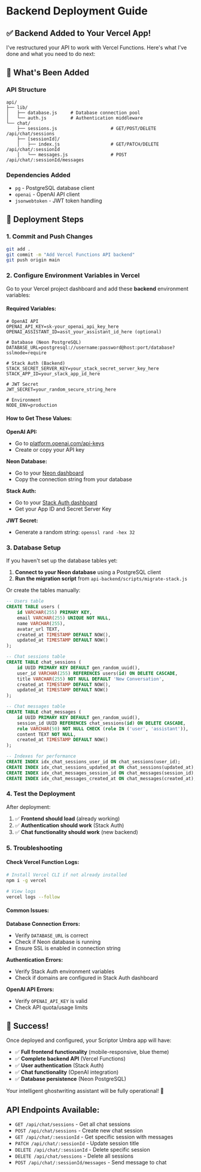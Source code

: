 # Backend Deployment Guide

## ✅ Backend Added to Your Vercel App!

I've restructured your API to work with Vercel Functions. Here's what I've done and what you need to do next:

## 🔧 What's Been Added

### API Structure
```
api/
├── lib/
│   ├── database.js     # Database connection pool
│   └── auth.js         # Authentication middleware
└── chat/
    ├── sessions.js                    # GET/POST/DELETE /api/chat/sessions
    ├── [sessionId]/
    │   ├── index.js                   # GET/PATCH/DELETE /api/chat/:sessionId
    │   └── messages.js                # POST /api/chat/:sessionId/messages
```

### Dependencies Added
- `pg` - PostgreSQL database client
- `openai` - OpenAI API client
- `jsonwebtoken` - JWT token handling

## 🚀 Deployment Steps

### 1. Commit and Push Changes
```bash
git add .
git commit -m "Add Vercel Functions API backend"
git push origin main
```

### 2. Configure Environment Variables in Vercel

Go to your Vercel project dashboard and add these **backend** environment variables:

#### Required Variables:
```
# OpenAI API
OPENAI_API_KEY=sk-your_openai_api_key_here
OPENAI_ASSISTANT_ID=asst_your_assistant_id_here (optional)

# Database (Neon PostgreSQL)
DATABASE_URL=postgresql://username:password@host:port/database?sslmode=require

# Stack Auth (Backend)
STACK_SECRET_SERVER_KEY=your_stack_secret_server_key_here
STACK_APP_ID=your_stack_app_id_here

# JWT Secret
JWT_SECRET=your_random_secure_string_here

# Environment
NODE_ENV=production
```

#### How to Get These Values:

**OpenAI API:**
- Go to [platform.openai.com/api-keys](https://platform.openai.com/api-keys)
- Create or copy your API key

**Neon Database:**
- Go to your [Neon dashboard](https://console.neon.tech)
- Copy the connection string from your database

**Stack Auth:**
- Go to your [Stack Auth dashboard](https://app.stack-auth.com)
- Get your App ID and Secret Server Key

**JWT Secret:**
- Generate a random string: `openssl rand -hex 32`

### 3. Database Setup

If you haven't set up the database tables yet:

1. **Connect to your Neon database** using a PostgreSQL client
2. **Run the migration script** from `api-backend/scripts/migrate-stack.js`

Or create the tables manually:

```sql
-- Users table
CREATE TABLE users (
    id VARCHAR(255) PRIMARY KEY,
    email VARCHAR(255) UNIQUE NOT NULL,
    name VARCHAR(255),
    avatar_url TEXT,
    created_at TIMESTAMP DEFAULT NOW(),
    updated_at TIMESTAMP DEFAULT NOW()
);

-- Chat sessions table
CREATE TABLE chat_sessions (
    id UUID PRIMARY KEY DEFAULT gen_random_uuid(),
    user_id VARCHAR(255) REFERENCES users(id) ON DELETE CASCADE,
    title VARCHAR(255) NOT NULL DEFAULT 'New Conversation',
    created_at TIMESTAMP DEFAULT NOW(),
    updated_at TIMESTAMP DEFAULT NOW()
);

-- Chat messages table  
CREATE TABLE chat_messages (
    id UUID PRIMARY KEY DEFAULT gen_random_uuid(),
    session_id UUID REFERENCES chat_sessions(id) ON DELETE CASCADE,
    role VARCHAR(50) NOT NULL CHECK (role IN ('user', 'assistant')),
    content TEXT NOT NULL,
    created_at TIMESTAMP DEFAULT NOW()
);

-- Indexes for performance
CREATE INDEX idx_chat_sessions_user_id ON chat_sessions(user_id);
CREATE INDEX idx_chat_sessions_updated_at ON chat_sessions(updated_at);
CREATE INDEX idx_chat_messages_session_id ON chat_messages(session_id);
CREATE INDEX idx_chat_messages_created_at ON chat_messages(created_at);
```

### 4. Test the Deployment

After deployment:

1. ✅ **Frontend should load** (already working)
2. ✅ **Authentication should work** (Stack Auth)
3. ✅ **Chat functionality should work** (new backend)

### 5. Troubleshooting

#### Check Vercel Function Logs:
```bash
# Install Vercel CLI if not already installed
npm i -g vercel

# View logs
vercel logs --follow
```

#### Common Issues:

**Database Connection Errors:**
- Verify `DATABASE_URL` is correct
- Check if Neon database is running
- Ensure SSL is enabled in connection string

**Authentication Errors:**
- Verify Stack Auth environment variables
- Check if domains are configured in Stack Auth dashboard

**OpenAI API Errors:**
- Verify `OPENAI_API_KEY` is valid
- Check API quota/usage limits

## 🎉 Success!

Once deployed and configured, your Scriptor Umbra app will have:

- ✅ **Full frontend functionality** (mobile-responsive, blue theme)
- ✅ **Complete backend API** (Vercel Functions)
- ✅ **User authentication** (Stack Auth)
- ✅ **Chat functionality** (OpenAI integration)
- ✅ **Database persistence** (Neon PostgreSQL)

Your intelligent ghostwriting assistant will be fully operational! 🚀

## API Endpoints Available:

- `GET /api/chat/sessions` - Get all chat sessions
- `POST /api/chat/sessions` - Create new chat session  
- `GET /api/chat/:sessionId` - Get specific session with messages
- `PATCH /api/chat/:sessionId` - Update session title
- `DELETE /api/chat/:sessionId` - Delete specific session
- `DELETE /api/chat/sessions` - Delete all sessions
- `POST /api/chat/:sessionId/messages` - Send message to chat